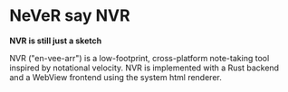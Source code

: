 # NeVeR say NVR

__NVR is still just a sketch__

NVR ("en-vee-arr") is a low-footprint, cross-platform note-taking tool inspired by notational velocity.
NVR is implemented with a Rust backend and a WebView frontend using the system html renderer.
